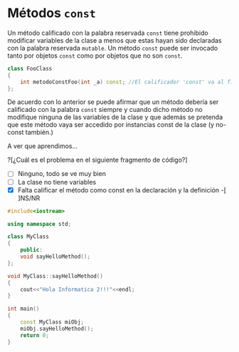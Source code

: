 # Métodos `const`

Un método calificado con la palabra reservada `const` tiene prohibido modificar variables de la clase a menos que estas hayan sido
declaradas con la palabra reservada `mutable`. Un método `const` puede ser invocado tanto por objetos `const` como por objetos que no
son `const`.

```cpp
class FooClass
{
    int metodoConstFoo(int _a) const; //El calificador 'const' va al final de la firma del método
};
```

De acuerdo con lo anterior se puede afirmar que un método debería ser calificado con la palabra `const` siempre y cuando dicho método
no modifique ninguna de las variables de la clase y que además se pretenda que este método vaya ser accedido por instancias const de la clase
(y no-const también.)

A ver que aprendimos...

?[¿Cuál es el problema en el siguiente fragmento de código?]
-[ ] Ninguno, todo se ve muy bien
-[ ] La clase no tiene variables
-[x] Falta calificar el método como const en la declaración y la definición
-[ ]NS/NR

```cpp
#include<iostream>

using namespace std;

class MyClass
{
	public:
	void sayHelloMethod(); 
};

void MyClass::sayHelloMethod() 
{
	cout<<"Hola Informatica 2!!!"<<endl;
}

int main()
{
	const MyClass miObj;
	miObj.sayHelloMethod();
	return 0;
}
```